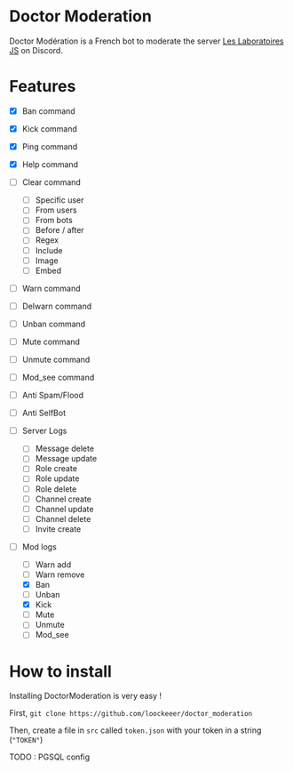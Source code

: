 # Doctor Moderation

Doctor Modération is a French bot to moderate the server [Les Laboratoires JS](https://discord.gg/3vC2XWK) on Discord.

# Features

- [x] Ban command
- [x] Kick command
- [x] Ping command
- [x] Help command
- [ ] Clear command
    - [ ] Specific user
    - [ ] From users
    - [ ] From bots
    - [ ] Before / after
    - [ ] Regex
    - [ ] Include
    - [ ] Image
    - [ ] Embed
    
- [ ] Warn command
- [ ] Delwarn command
- [ ] Unban command
- [ ] Mute command
- [ ] Unmute command
- [ ] Mod_see command

- [ ] Anti Spam/Flood
- [ ] Anti SelfBot

- [ ] Server Logs
    - [ ] Message delete
    - [ ] Message update
    - [ ] Role create
    - [ ] Role update
    - [ ] Role delete
    - [ ] Channel create
    - [ ] Channel update
    - [ ] Channel delete
    - [ ] Invite create

- [ ] Mod logs
    - [ ] Warn add
    - [ ] Warn remove
    - [x] Ban
    - [ ] Unban
    - [x] Kick
    - [ ] Mute
    - [ ] Unmute
    - [ ] Mod_see
    
# How to install

Installing DoctorModeration is very easy !

First, `git clone https://github.com/loockeeer/doctor_moderation`

Then, create a file in `src` called `token.json` with your token in a string (`"TOKEN"`)

TODO : PGSQL config